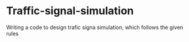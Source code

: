 # Traffic-signal-simulation
Writing a code to design trafic signa simulation, which follows the given rules
